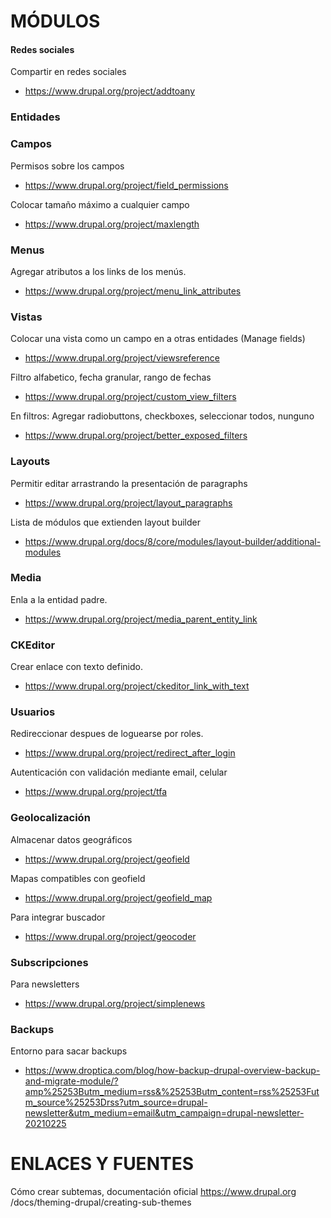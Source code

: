 MÓDULOS
========

#### Redes sociales
Compartir en redes sociales
- https://www.drupal.org/project/addtoany

### Entidades

### Campos
Permisos sobre los campos
- https://www.drupal.org/project/field_permissions

Colocar tamaño máximo a cualquier campo
- https://www.drupal.org/project/maxlength

### Menus
Agregar atributos a los links de los menús.
- https://www.drupal.org/project/menu_link_attributes

### Vistas
Colocar una vista como un campo en a otras entidades (Manage fields)
- https://www.drupal.org/project/viewsreference

Filtro alfabetico, fecha granular, rango de fechas
- https://www.drupal.org/project/custom_view_filters

En filtros: Agregar radiobuttons, checkboxes, seleccionar todos, nunguno
- https://www.drupal.org/project/better_exposed_filters

### Layouts
Permitir editar arrastrando la presentación de paragraphs
- https://www.drupal.org/project/layout_paragraphs

Lista de módulos que extienden layout builder
- https://www.drupal.org/docs/8/core/modules/layout-builder/additional-modules

### Media
Enla a la entidad padre.
- https://www.drupal.org/project/media_parent_entity_link

### CKEditor
Crear enlace con texto definido.
- https://www.drupal.org/project/ckeditor_link_with_text

### Usuarios
Redireccionar despues de loguearse por roles.
- https://www.drupal.org/project/redirect_after_login

Autenticación con validación mediante email, celular
- https://www.drupal.org/project/tfa

### Geolocalización
Almacenar datos geográficos
- https://www.drupal.org/project/geofield

Mapas compatibles con geofield
- https://www.drupal.org/project/geofield_map

Para integrar buscador
- https://www.drupal.org/project/geocoder

### Subscripciones
Para newsletters
- https://www.drupal.org/project/simplenews

### Backups
Entorno para sacar backups
- https://www.droptica.com/blog/how-backup-drupal-overview-backup-and-migrate-module/?amp%25253Butm_medium=rss&%25253Butm_content=rss%25253Futm_source%25253Drss?utm_source=drupal-newsletter&utm_medium=email&utm_campaign=drupal-newsletter-20210225

ENLACES Y FUENTES
=================
Cómo crear subtemas, documentación oficial
https://www.drupal.org
/docs/theming-drupal/creating-sub-themes